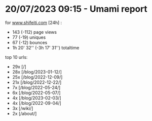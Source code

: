 # 20/07/2023 09:15 - Umami report
for www.shifeiti.com [24h] :

 - 143 (-112) page views
 - 77 (-19) uniques
 - 67 (-12) bounces
 - 1h 20' 32'' (-3h 17' 31'') totaltime


top 10 urls:
 - 29x [/]
 - 28x [/blog/2023-01-12/]
 - 25x [/blog/2022-12-09/]
 - 21x [/blog/2022-12-22/]
 - 7x [/blog/2022-05-24/]
 - 6x [/blog/2022-05-07/]
 - 4x [/blog/2023-02-03/]
 - 4x [/blog/2022-09-04/]
 - 3x [/wiki/]
 - 2x [/about/]


